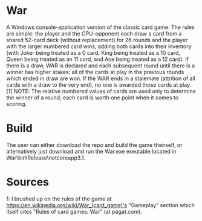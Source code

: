 # War
 A Windows console-application version of the classic card game.
The rules are simple: the player and the CPU-opponent each draw a card from a shared 52-card deck (without replacement) for 26 rounds and the player with the larger numbered card wins, adding both cards into their inventory (with Joker being treated as a 0 card, King being treated as a 10 card, Queen being treated as an 11 card, and Ace being treated as a 12 card).  If there is a draw, WAR is declared and each subsequent round until there is a winner has higher stakes: all of the cards at play in the previous rounds which ended in draw are won.  If the WAR ends in a stalemate (attrition of all cards with a draw to the very end), no one is awarded those cards at play. [1]
NOTE: The relative numbered values of cards are used only to determine the winner of a round; each card is worth one point when it comes to scoring.

# Build
The user can either download the repo and build the game theirself, or alternatively just download and run the War.exe exeutable located in War\bin\Release\netcoreapp3.1\.

# Sources
1: I brushed up on the rules of the game at https://en.wikipedia.org/wiki/War_(card_game)'s "Gameplay" section which itself cites "Rules of card games: War" (at pagat.com).
